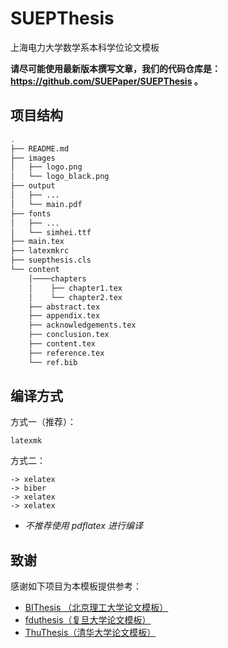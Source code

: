 # SUEPThesis
上海电力大学数学系本科学位论文模板

**请尽可能使用最新版本撰写文章，我们的代码仓库是：https://github.com/SUEPaper/SUEPThesis 。**


## 项目结构

```sh
.
├── README.md
├── images
│   ├── logo.png
│   └── logo_black.png
├── output
│   ├── ...
│   └── main.pdf
├── fonts
│   ├── ...
│   └── simhei.ttf
├── main.tex
├── latexmkrc
├── suepthesis.cls
└── content
    │────chapters
    │    ├── chapter1.tex
    │    └── chapter2.tex
    ├── abstract.tex
    ├── appendix.tex
    ├── acknowledgements.tex
    ├── conclusion.tex
    ├── content.tex
    ├── reference.tex
    └── ref.bib
```

## 编译方式

方式一（推荐）：
```
latexmk
```

方式二：
```
-> xelatex
-> biber
-> xelatex
-> xelatex
```

- *不推荐使用 pdflatex 进行编译*

## 致谢

感谢如下项目为本模板提供参考：

- [BIThesis （北京理工大学论文模板）](https://github.com/BITNP/BIThesis)
- [fduthesis（复旦大学论文模板）](https://github.com/stone-zeng/fduthesis)
- [ThuThesis（清华大学论文模板）](https://github.com/tuna/thuthesis)